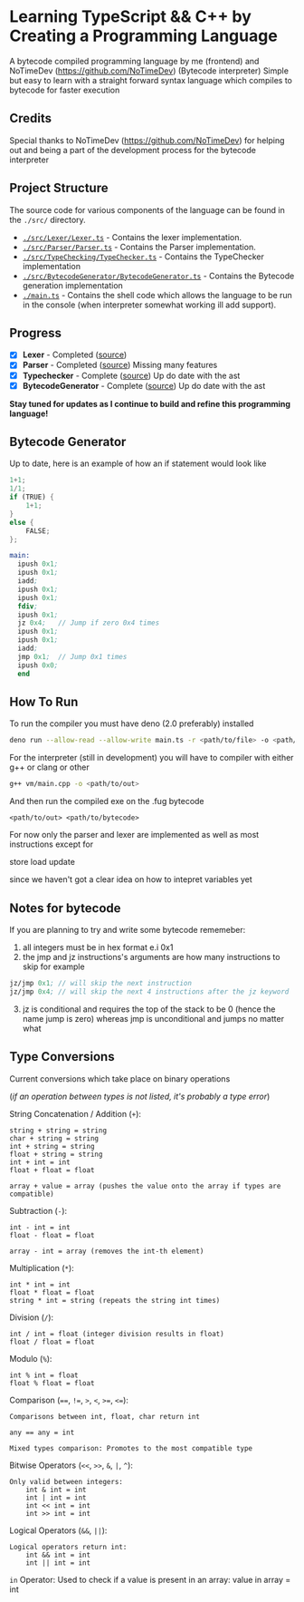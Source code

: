 # Learning TypeScript && C++ by Creating a Programming Language

A bytecode compiled programming language by me (frontend) and NoTimeDev (<https://github.com/NoTimeDev>) (Bytecode interpreter)
Simple but easy to learn with a straight forward syntax language which compiles to bytecode for faster execution

## Credits

Special thanks to NoTimeDev (<https://github.com/NoTimeDev>) for helping out and being a part of the development process for the bytecode interpreter

## Project Structure

The source code for various components of the language can be found in the `./src/` directory.

- [`./src/Lexer/Lexer.ts`](./src/Lexer/Lexer.ts) - Contains the lexer implementation.
- [`./src/Parser/Parser.ts`](./src/Parser/Parser.ts) - Contains the Parser implementation.
- [`./src/TypeChecking/TypeChecker.ts`](./src/TypeChecking/TypeChecker.ts) - Contains the TypeChecker implementation
- [`./src/BytecodeGenerator/BytecodeGenerator.ts`](./src/BytecodeGenerator/BytecodeGenerator.ts) - Contains the Bytecode generation implementation
- [`./main.ts`](./main.ts) - Contains the shell code which allows the language to be run in the console (when interpreter somewhat working ill add support).

## Progress

- [x] **Lexer** - Completed ([source](./src/Lexer/Lexer.ts))
- [x] **Parser** - Completed ([source](./src/Parser/Parser.ts)) Missing many features
- [x] **Typechecker** - Complete ([source](./src/TypeChecking/TypeChecker.ts)) Up do date with the ast
- [x] **BytecodeGenerator** - Complete ([source](./src/BytecodeGenerator/BytecodeGenerator.ts)) Up do date with the ast

**Stay tuned for updates as I continue to build and refine this programming language!**

## Bytecode Generator

Up to date, here is an example of how an if statement would look like

```rust
1+1;
1/1;
if (TRUE) {
    1+1;
}
else {
    FALSE;
};
```

```llvm
main:
  ipush 0x1;
  ipush 0x1;
  iadd;
  ipush 0x1;
  ipush 0x1;
  fdiv;
  ipush 0x1;
  jz 0x4;   // Jump if zero 0x4 times
  ipush 0x1;
  ipush 0x1;
  iadd;
  jmp 0x1;  // Jump 0x1 times
  ipush 0x0;
  end
```

## How To Run

To run the compiler you must have deno (2.0 preferably) installed 

```bash
deno run --allow-read --allow-write main.ts -r <path/to/file> -o <path/to/out>
```

For the interpreter (still in development) you will have to compiler with either g++ or clang or other

```bash
g++ vm/main.cpp -o <path/to/out>
```

And then run the compiled exe on the .fug bytecode

```
<path/to/out> <path/to/bytecode>
```

For now only the parser and lexer are implemented as well as most instructions except for 

store
load
update

since we haven't got a clear idea on how to intepret variables yet

## Notes for bytecode

If you are planning to try and write some bytecode rememeber:

1. all integers must be in hex format e.i 0x1
2. the jmp and jz instructions's arguments are how many instructions to skip for example
```llvm
jz/jmp 0x1; // will skip the next instruction
jz/jmp 0x4; // will skip the next 4 instructions after the jz keyword
```
3. jz is conditional and requires the top of the stack to be 0 (hence the name jump is zero) whereas jmp is unconditional and jumps no matter what

## Type Conversions

Current conversions which take place on binary operations

(*if an operation between types is not listed, it's probably a type error*)

String Concatenation / Addition (```+```):

    string + string = string
    char + string = string
    int + string = string
    float + string = string
    int + int = int
    float + float = float

    array + value = array (pushes the value onto the array if types are compatible)

Subtraction (```-```):

    int - int = int
    float - float = float
    
    array - int = array (removes the int-th element)

Multiplication (```*```):

    int * int = int
    float * float = float
    string * int = string (repeats the string int times)

Division (```/```):

    int / int = float (integer division results in float)
    float / float = float

Modulo (```%```):

    int % int = float
    float % float = float

Comparison (```==```, ```!=```, ```>```, ```<```, ```>=```, ```<=```):

    Comparisons between int, float, char return int

    any == any = int

    Mixed types comparison: Promotes to the most compatible type

Bitwise Operators (```<<```, ```>>```, ```&```, ```|```, ```^```):

    Only valid between integers:
        int & int = int
        int | int = int
        int << int = int
        int >> int = int

Logical Operators (```&&```, ```||```):

    Logical operators return int:
        int && int = int
        int || int = int

```in``` Operator:
    Used to check if a value is present in an array:
        value in array = int
